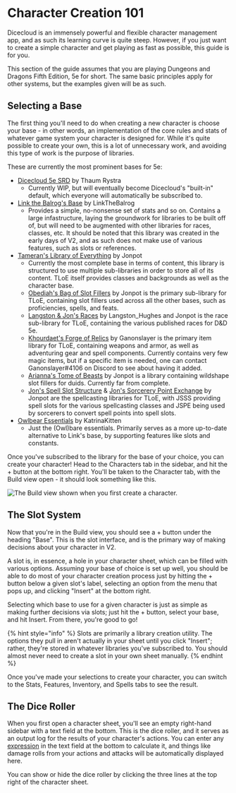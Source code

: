 # Character Creation 101

Dicecloud is an immensely powerful and flexible character management app, and as such its learning curve is quite steep. However, if you just want to create a simple character and get playing as fast as possible, this guide is for you.

This section of the guide assumes that you are playing Dungeons and Dragons Fifth Edition, 5e for short. The same basic principles apply for other systems, but the examples given will be as such.

## Selecting a Base

The first thing you'll need to do when creating a new character is choose your base - in other words, an implementation of the core rules and stats of whatever game system your character is designed for. While it's quite possible to create your own, this is a lot of unnecessary work, and avoiding this type of work is the purpose of libraries.

These are currently the most prominent bases for 5e:

* [Dicecloud 5e SRD](https://beta.dicecloud.com/library/qkv8aptJH2fCXARcJ) by Thaum Rystra
  * Currently WIP, but will eventually become Dicecloud's "built-in" default, which everyone will automatically be subscribed to.
* [Link the Balrog's Base](https://beta.dicecloud.com/library/NMgBJwmFKjkxvM8HW) by LinkTheBalrog
  * Provides a simple, no-nonsense set of stats and so on. Contains a large infastructure, laying the groundwork for libraries to be built off of, but will need to be augmented with other libraries for races, classes, etc. It should be noted that this library was created in the early days of V2, and as such does not make use of various features, such as slots or references.
* [Tameran's Library of Everything](https://beta.dicecloud.com/library/hYPp44b6DvkgZkL2o) by Jonpot
  * Currently the most complete base in terms of content, this library is structured to use multiple sub-libraries in order to store all of its content. TLoE itself provides classes and backgrounds as well as the character base.
  * [Obediah's Bag of Slot Fillers](https://beta.dicecloud.com/library/8weFtT657czESN8bc) by Jonpot is the primary sub-library for TLoE, containing slot fillers used across all the other bases, such as proficiencies, spells, and feats.
  * [Langston & Jon's Races](https://beta.dicecloud.com/library/nAX82dWJvjYaqRiQf) by Langston_Hughes and Jonpot is the race sub-library for TLoE, containing the various published races for D&D 5e.
  * [Khourdaet's Forge of Relics](https://beta.dicecloud.com/library/6zSDbwmiQvfccRWdw) by Ganonslayer is the primary item library for TLoE, containing weapons and armor, as well as adventuring gear and spell components. Currently contains very few magic items, but if a specific item is needed, one can contact Ganonslayer#4106 on Discord to see about having it added.
  * [Arianna's Tome of Beasts](https://beta.dicecloud.com/library/EDBGcBPh2xsEvTvfh) by Jonpot is a library containing wildshape slot fillers for duids. Currently far from complete.
  * [Jon's Spell Slot Structure](https://beta.dicecloud.com/library/2wuq3G9FM9bJ4sdsu) & [Jon's Sorcerery Point Exchange](https://beta.dicecloud.com/library/pnWpT9E76DejeCLxc) by Jonpot are the spellcasting libraries for TLoE, with JSSS providing spell slots for the various spellcasting classes and JSPE being used by sorcerers to convert spell points into spell slots.
* [Owlbear Essentials](https://beta.dicecloud.com/library/cBiPuuN2wbrBp2tbg) by KatrinaKitten
  * Just the \(Owl\)bare essentials. Primarily serves as a more up-to-date alternative to Link's base, by supporting features like slots and constants.

Once you've subscribed to the library for the base of your choice, you can create your character! Head to the Characters tab in the sidebar, and hit the + button at the bottom right. You'll be taken to the Character tab, with the Build view open - it should look something like this.

![The Build view shown when you first create a character.](../.gitbook/assets/image%20%283%29.png)

## The Slot System

Now that you're in the Build view, you should see a + button under the heading "Base". This is the slot interface, and is the primary way of making decisions about your character in V2.

A slot is, in essence, a hole in your character sheet, which can be filled with various options. Assuming your base of choice is set up well, you should be able to do most of your character creation process just by hitting the + button below a given slot's label, selecting an option from the menu that pops up, and clicking "Insert" at the bottom right.

Selecting which base to use for a given character is just as simple as making further decisions via slots; just hit the + button, select your base, and hit Insert. From there, you're good to go!

{% hint style="info" %}
Slots are primarily a library creation utility. The options they pull in aren't actually in your sheet until you click "Insert"; rather, they're stored in whatever libraries you've subscribed to. You should almost never need to create a slot in your own sheet manually.
{% endhint %}

Once you've made your selections to create your character, you can switch to the Stats, Features, Inventory, and Spells tabs to see the result.

## The Dice Roller

When you first open a character sheet, you'll see an empty right-hand sidebar with a text field at the bottom. This is the dice roller, and it serves as an output log for the results of your character's actions. You can enter any [expression](../creating-a-library/parser-documentation.md) in the text field at the bottom to calculate it, and things like damage rolls from your actions and attacks will be automatically displayed here.

You can show or hide the dice roller by clicking the three lines at the top right of the character sheet.

